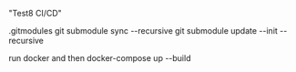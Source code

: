 "Test8 CI/CD"


.gitmodules
git submodule sync --recursive
git submodule update --init --recursive

run docker and then
docker-compose up --build
